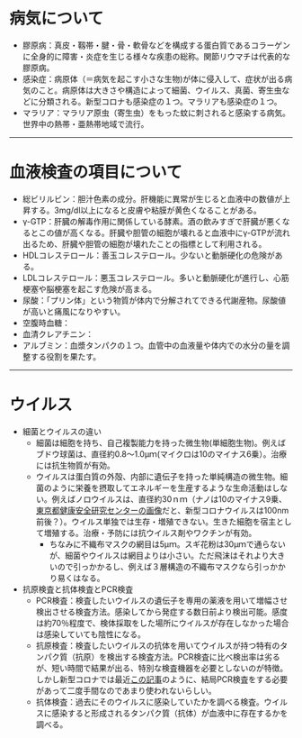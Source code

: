 # 病気について
- 膠原病：真皮・靱帯・腱・骨・軟骨などを構成する蛋白質であるコラーゲンに全身的に障害・炎症を生じる様々な疾患の総称。関節リウマチは代表的な膠原病。
- 感染症：病原体（＝病気を起こす小さな生物)が体に侵入して、症状が出る病気のこと。病原体は大きさや構造によって細菌、ウイルス、真菌、寄生虫などに分類される。新型コロナも感染症の１つ。マラリアも感染症の１つ。
- マラリア：マラリア原虫（寄生虫）をもった蚊に刺されると感染する病気。世界中の熱帯・亜熱帯地域で流行。

---
# 血液検査の項目について
- 総ビリルビン：胆汁色素の成分。肝機能に異常が生じると血液中の数値が上昇する。3mg/dl以上になると皮膚や粘膜が黄色くなることがある。
- γ-GTP：肝臓の解毒作用に関係している酵素。酒の飲みすぎで肝臓が悪くなるとこの値が高くなる。肝臓や胆管の細胞が壊れると血液中にγ-GTPが流れ出るため、肝臓や胆管の細胞が壊れたことの指標として利用される。
- HDLコレステロール：善玉コレステロール。少ないと動脈硬化の危険がある。
- LDLコレステロール：悪玉コレステロール。多いと動脈硬化が進行し、心筋梗塞や脳梗塞を起こす危険が高まる。
- 尿酸：「プリン体」という物質が体内で分解されてできる代謝産物。尿酸値が高いと痛風になりやすい。
- 空腹時血糖：
- 血清クレアチニン：
- アルブミン：血漿タンパクの１つ。血管中の血液量や体内での水分の量を調整する役割を果たす。

---
# ウイルス
- 細菌とウイルスの違い
  - 細菌は細胞を持ち、自己複製能力を持った微生物(単細胞生物)。例えばブドウ球菌は、直径約0.8～1.0μｍ(マイクロは10のマイナス6乗）。治療には抗生物質が有効。
  - ウイルスは蛋白質の外殻、内部に遺伝子を持った単純構造の微生物。細菌のように栄養を摂取してエネルギーを生産するような生命活動はしない。例えばノロウイルスは、直径約30ｎｍ（ナノは10のマイナス9乗、[東京都健康安全研究センターの画像](http://www.tokyo-eiken.go.jp/lb_virus/kansenshou/virus_gazou/sars-cov-2/)だと、新型コロナウイルスは100nm前後？）。ウイルス単独では生存・増殖できない。生きた細胞を宿主として増殖する。治療・予防には抗ウイルス剤やワクチンが有効。
    - ちなみに不織布マスクの網目は5μｍ。スギ花粉は30μｍで通らないが、細菌やウイルスは網目よりは小さい。ただ飛沫はそれより大きいので引っかかるし、例えば３層構造の不織布マスクなら引っかかり易くはなる。
- 抗原検査と抗体検査とPCR検査
  - PCR検査：検査したいウイルスの遺伝子を専用の薬液を用いて増幅させ検出させる検査方法。感染してから発症する数日前より検出可能。感度は約70％程度で、検体採取をした場所にウイルスが存在しなかった場合は感染していても陰性になる。
  - 抗原検査：検査したいウイルスの抗体を用いてウイルスが持つ特有のタンパク質（抗原）を検出する検査方法。PCR検査に比べ検出率は劣るが、短い時間で結果が出る、特別な検査機器を必要としないのが特徴。しかし新型コロナでは最近[この記事](https://gendai.ismedia.jp/articles/-/80383?imp=0)のように、結局PCR検査をする必要があって二度手間なのであまり使われないらしい。
  - 抗体検査：過去にそのウイルスに感染していたかを調べる検査。ウイルスに感染すると形成されるタンパク質（抗体）が血液中に存在するかを調べる。
